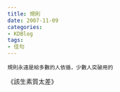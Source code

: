 ```yaml
---
title: 規則
date: 2007-11-09
categories:
- KDBlog
tags:
- 佳句
---
```


```規則永遠是給多數的人依循，少數人突破用的```



《該生素質太差》

